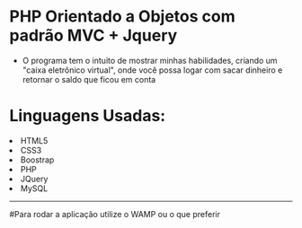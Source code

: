 # PHP Orientado a Objetos com padrão MVC + Jquery

- O programa tem o intuito de mostrar minhas habilidades, criando um "caixa eletrônico virtual", onde você possa logar com sacar dinheiro e retornar o saldo que ficou em conta

<h1>Linguagens Usadas:</h1>

<li>HTML5</li>
<li>CSS3</li>
<li>Boostrap</li>
<li>PHP</li>
<li>JQuery</li>
<li>MySQL</li>

------------------------

#Para rodar a aplicação utilize o WAMP ou o que preferir

